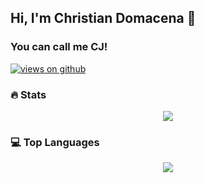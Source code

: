 ## Hi, I'm Christian Domacena 👋

### You can call me CJ!  
<a href="https://github.com/FahimFBA">
    <img src="https://camo.githubusercontent.com/a92f170980e8fb4e5fed42fab24a02b0277a72e052e0a94960b6043b24e7a143/68747470733a2f2f6b6f6d617265762e636f6d2f67687076632f3f757365726e616d653d466168696d464241266c6162656c3d566965777326636f6c6f723d627269676874677265656e267374796c653d666c61742d737175617265" alt="views on github" data-canonical-src="https://komarev.com/ghpvc/?username=cjdomacena&amp;label=Views&amp;color=brightgreen&amp;style=flat-square" style="max-width: 100%;">
  </a>

### 🔥 Stats

  <p align="center">
    <img align="center" src="https://github-readme-stats.vercel.app/api?username=cjdomacena&count_private=true&show_icons=true&theme=dracula">
  </p>
  
### 💻 Top Languages
  <p align="center">
    <img src="https://github-readme-stats.vercel.app/api/top-langs/?username=cjdomacena&compact"
  </p>
